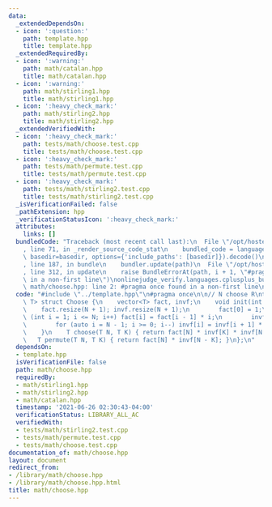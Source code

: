 ```yaml
---
data:
  _extendedDependsOn:
  - icon: ':question:'
    path: template.hpp
    title: template.hpp
  _extendedRequiredBy:
  - icon: ':warning:'
    path: math/catalan.hpp
    title: math/catalan.hpp
  - icon: ':warning:'
    path: math/stirling1.hpp
    title: math/stirling1.hpp
  - icon: ':heavy_check_mark:'
    path: math/stirling2.hpp
    title: math/stirling2.hpp
  _extendedVerifiedWith:
  - icon: ':heavy_check_mark:'
    path: tests/math/choose.test.cpp
    title: tests/math/choose.test.cpp
  - icon: ':heavy_check_mark:'
    path: tests/math/permute.test.cpp
    title: tests/math/permute.test.cpp
  - icon: ':heavy_check_mark:'
    path: tests/math/stirling2.test.cpp
    title: tests/math/stirling2.test.cpp
  _isVerificationFailed: false
  _pathExtension: hpp
  _verificationStatusIcon: ':heavy_check_mark:'
  attributes:
    links: []
  bundledCode: "Traceback (most recent call last):\n  File \"/opt/hostedtoolcache/Python/3.9.6/x64/lib/python3.9/site-packages/onlinejudge_verify/documentation/build.py\"\
    , line 71, in _render_source_code_stat\n    bundled_code = language.bundle(stat.path,\
    \ basedir=basedir, options={'include_paths': [basedir]}).decode()\n  File \"/opt/hostedtoolcache/Python/3.9.6/x64/lib/python3.9/site-packages/onlinejudge_verify/languages/cplusplus.py\"\
    , line 187, in bundle\n    bundler.update(path)\n  File \"/opt/hostedtoolcache/Python/3.9.6/x64/lib/python3.9/site-packages/onlinejudge_verify/languages/cplusplus_bundle.py\"\
    , line 312, in update\n    raise BundleErrorAt(path, i + 1, \"#pragma once found\
    \ in a non-first line\")\nonlinejudge_verify.languages.cplusplus_bundle.BundleErrorAt:\
    \ math/choose.hpp: line 2: #pragma once found in a non-first line\n"
  code: "#include \"../template.hpp\"\n#pragma once\n\n// N choose R\ntemplate <typename\
    \ T> struct Choose {\n    vector<T> fact, invf;\n    void init(int N) {\n    \
    \    fact.resize(N + 1); invf.resize(N + 1);\n        fact[0] = 1;\n        for\
    \ (int i = 1; i <= N; i++) fact[i] = fact[i - 1] * i;\n        invf[N] = 1 / fact[N];\n\
    \        for (auto i = N - 1; i >= 0; i--) invf[i] = invf[i + 1] * (i + 1);\n\
    \    }\n    T choose(T N, T K) { return fact[N] * invf[K] * invf[N - K]; }\n \
    \   T permute(T N, T K) { return fact[N] * invf[N - K]; }\n};\n"
  dependsOn:
  - template.hpp
  isVerificationFile: false
  path: math/choose.hpp
  requiredBy:
  - math/stirling1.hpp
  - math/stirling2.hpp
  - math/catalan.hpp
  timestamp: '2021-06-26 02:30:43-04:00'
  verificationStatus: LIBRARY_ALL_AC
  verifiedWith:
  - tests/math/stirling2.test.cpp
  - tests/math/permute.test.cpp
  - tests/math/choose.test.cpp
documentation_of: math/choose.hpp
layout: document
redirect_from:
- /library/math/choose.hpp
- /library/math/choose.hpp.html
title: math/choose.hpp
---
```

